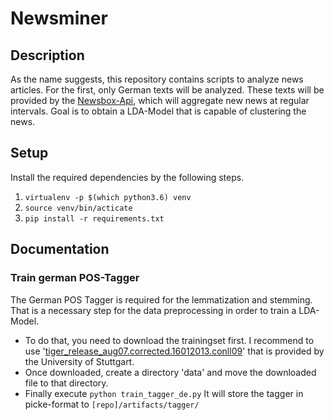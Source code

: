 # Newsminer

## Description
As the name suggests, this repository contains scripts to analyze news articles. 
For the first, only German texts will be analyzed. These texts will be provided by the [Newsbox-Api](https://newsbox.quving.com), which will aggregate new news at regular intervals.
Goal is to obtain a LDA-Model that is capable of clustering the news.


## Setup
Install the required dependencies by the following steps.
1. ```virtualenv -p $(which python3.6) venv```
2. ```source venv/bin/acticate```
3. ```pip install -r requirements.txt```

## Documentation
### Train german POS-Tagger
The German POS Tagger is required for the lemmatization and stemming. That is a necessary step for the data preprocessing
in order to train a LDA-Model.

- To do that, you need to download the trainingset first. I recommend to use 
'[tiger_release_aug07.corrected.16012013.conll09](https://www.ims.uni-stuttgart.de/documents/ressourcen/korpora/tiger-corpus/download/start.html)'
 that is provided by the University of Stuttgart.
- Once downloaded, create a directory 'data' and move the downloaded file to that directory.
- Finally execute ``` python train_tagger_de.py ``` It will store the tagger in picke-format to 
```[repo]/artifacts/tagger/```
 
 
